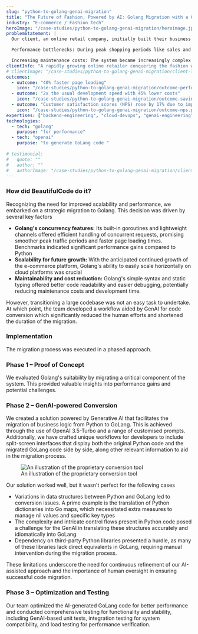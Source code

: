 ```yaml
---
slug: "python-to-golang-genai-migration"
title: "The Future of Fashion, Powered by AI: Golang Migration with a GenAI Stitch"
industry: "E-commerce / Fashion Tech"
heroImage: "/case-studies/python-to-golang-genai-migration/heroimage.jpg"
problemStatement: |
  Our client, an online retail company, initially built their business on a Python-based codebase. As the company grew, this system faced two major challenges.

  Performance bottlenecks: During peak shopping periods like sales and flash deals, the system experienced traffic far beyond its original capacity, leading to performance bottlenecks. This resulted in slow page loading, order processing delays, and system crashes.

  Increasing maintenance costs: The system became increasingly complex and difficult to maintain, especially as new features and products were added. This escalated the development and maintenance costs, posing significant challenges for the rapidly expanding company.
clientInfo: "A rapidly growing online retailer conquering the fashion world since 2015"
# clientImage: "/case-studies/python-to-golang-genai-migration/client-logo.png"
outcomes:
  - outcome: "40% faster page loading"
    icon: "/case-studies/python-to-golang-genai-migration/outcome-performance.png"
  - outcome: "2x the usual development speed with 45% lower costs"
    icon: "/case-studies/python-to-golang-genai-migration/outcome-savings.png"
  - outcome: "Customer satisfaction scores (NPS) rose by 17% due to improved performance."
    icon: "/case-studies/python-to-golang-genai-migration/outcome-nps.png"
expertises: ["backend-engineering", "cloud-devops", "genai-engineering"]
technologies:
  - tech: "golang"
    purpose: "for performance"
  - tech: "openai"
    purpose: "to generate GoLang code "
  
# testimonial:
#   quote: ""
#   author: ""
#   authorImage: "/case-studies/python-to-golang-genai-migration/client-author.jpg"
---
```




### How did BeautifulCode do it?

Recognizing the need for improved scalability and performance, we embarked on a strategic migration to Golang. This decision was driven by several key factors

- **Golang's concurrency features:** Its built-in goroutines and lightweight channels offered efficient handling of concurrent requests, promising smoother peak traffic periods and faster page loading times. Benchmarks indicated significant performance gains compared to Python  
- **Scalability for future growth:** With the anticipated continued growth of the e-commerce platform, Golang's ability to easily scale horizontally on cloud platforms was crucial  
- **Maintainability and cost reduction:** Golang's simple syntax and static typing offered better code readability and easier debugging, potentially reducing maintenance costs and development time.

However, transitioning a large codebase was not an easy task to undertake. At which point, the team developed a workflow aided by GenAI for code conversion which significantly reduced the human efforts and shortened the duration of the migration.

### Implementation

The migration process was executed in a phased approach.


### Phase 1 – Proof of Concept

We evaluated Golang's suitability by migrating a critical component of the system. This provided valuable insights into performance gains and potential challenges.

### Phase 2 – GenAI-powered Conversion

We created a solution powered by Generative AI that facilitates the migration of business logic from Python to GoLang. This is achieved through the use of OpenAI 3.5-Turbo and a range of customised prompts. Additionally, we have crafted unique workflows for developers to include split-screen interfaces that display both the original Python code and the migrated GoLang code side by side, along other relevant information to aid in the migration process.


<figure>
  <img src="/case-studies/python-to-golang-genai-migration/application_view.png" alt="An illustration of the proprietary conversion tool" />
  <figcaption>
    An illustration of the proprietary conversion tool
  </figcaption>
</figure>


Our solution worked well, but it wasn't perfect for the following cases

- Variations in data structures between Python and GoLang led to conversion issues. A prime example is the translation of Python dictionaries into Go maps, which necessitated extra measures to manage nil values and specific key types  
- The complexity and intricate control flows present in Python code posed a challenge for the GenAI in translating these structures accurately and idiomatically into GoLang  
- Dependency on third-party Python libraries presented a hurdle, as many of these libraries lack direct equivalents in GoLang, requiring manual intervention during the migration process.

These limitations underscore the need for continuous refinement of our AI-assisted approach and the importance of human oversight in ensuring successful code migration.

### Phase 3 – Optimization and Testing

Our team optimized the AI-generated GoLang code for better performance and conducted comprehensive testing for functionality and stability, including GenAI-based unit tests, integration testing for system compatibility, and load testing for performance verification.





